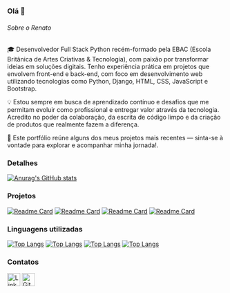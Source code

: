 ### Olá 👋

###### Sobre o Renato

🎓 Desenvolvedor Full Stack Python recém-formado pela EBAC (Escola Britânica de Artes Criativas & Tecnologia), com paixão por transformar ideias em soluções digitais. Tenho experiência prática em projetos que envolvem front-end e back-end, com foco em desenvolvimento web utilizando tecnologias como Python, Django, HTML, CSS, JavaScript e Bootstrap.

💡 Estou sempre em busca de aprendizado contínuo e desafios que me permitam evoluir como profissional e entregar valor através da tecnologia. Acredito no poder da colaboração, da escrita de código limpo e da criação de produtos que realmente fazem a diferença.

🚀 Este portfólio reúne alguns dos meus projetos mais recentes — sinta-se à vontade para explorar e acompanhar minha jornada!.


### Detalhes

[![Anurag's GitHub stats](https://github-readme-stats.vercel.app/api?username=renatoreis1985&show_icons=true&theme=dark)](https://github.com/renatoreis1985/exercicio_modulo_38)

### Projetos

[![Readme Card](https://github-readme-stats.vercel.app/api/pin/?username=renatoreis1985&repo=exercicio_modulo_38&theme=dark)](https://github.com/renatoreis1985/exercicio_modulo_38)
[![Readme Card](https://github-readme-stats.vercel.app/api/pin/?username=renatoreis1985&repo=zelda_primeiro-site&theme=dark)](https://github.com/renatoreis1985/zelda_primeiro-site)
[![Readme Card](https://github-readme-stats.vercel.app/api/pin/?username=renatoreis1985&repo=contac-list&theme=dark)](https://github.com/renatoreis1985/contac-list)
[![Readme Card](https://github-readme-stats.vercel.app/api/pin/?username=renatoreis1985&repo=projeto_calculadora_medias&theme=dark)](https://github.com/renatoreis1985/projeto_calculadora_medias)

### Linguagens utilizadas

[![Top Langs](https://github-readme-stats.vercel.app/api/top-langs/?username=renatoreis1985&layout=compact)](https://github.com/renatoreis1985/exercicio_modulo_38)
[![Top Langs](https://github-readme-stats.vercel.app/api/top-langs/?username=renatoreis1985&layout=compact)](https://github.com/renatoreis1985/zelda_primeiro-site)
[![Top Langs](https://github-readme-stats.vercel.app/api/top-langs/?username=renatoreis1985&layout=compact)](https://github.com/renatoreis1985/contac-list)
[![Top Langs](https://github-readme-stats.vercel.app/api/top-langs/?username=renatoreis1985&layout=compact)](https://github.com/renatoreis1985/projeto_calculadora_medias)

### Contatos

[<img src='https://img.shields.io/badge/LinkedIn-0077B5?style=for-the-badge&logo=linkedin&logoColor=white' alt='Linkedin' height='30'>](https://www.linkedin.com/in/renato-pinheiro-reis/)
[<img src='https://img.shields.io/badge/GitHub-181717?style=for-the-badge&logo=github&logoColor=white' alt='GitHub' height='30'>](https://github.com/renatoreis1985)
